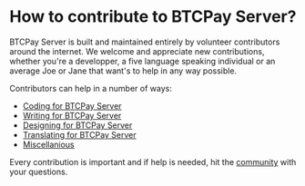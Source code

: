 # How to contribute to BTCPay Server?

BTCPay Server is built and maintained entirely by volunteer contributors around the internet.
We welcome and appreciate new contributions, whether you're a developper, a five language speaking individual or an average Joe or Jane that want's to help in any way possible.


Contributors can help in a number of ways:
* [Coding for BTCPay Server](../Contribute/ContributeDev/README.md)
* [Writing for BTCPay Server](../Contribute/ContributeWrite/README.md)
* [Designing for BTCPay Server](ContributeDesign.md)
* [Translating for BTCPay Server](ContributeTranslate.md)
* [Miscellanious](ContributeMisc.md)

Every contribution is important and if help is needed, hit the [community](../Community.md/) with your questions.
